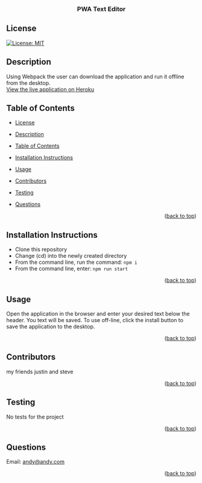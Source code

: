 <div id="top"></div>
    <h3 align="center">PWA Text Editor</h3>

## License

[![License: MIT](https://img.shields.io/badge/License-MIT-yellow.svg)](https://opensource.org/licenses/MIT)

## Description

Using Webpack the user can download the application and run it offline from the desktop.  
[View the live application on Heroku](https://evening-dawn-69471.herokuapp.com/)



## Table of Contents

- [License](#license)
- [Description](#description)
- [Table of Contents](#table-of-contents)
- [Installation Instructions](#installation-instructions)
- [Usage](#usage)
- [Contributors](#contributors)
- [Testing](#testing)
- [Questions](#questions)

  <p align="right">(<a href="#top">back to top</a>)</p>

## Installation Instructions


  <ul><li>Clone this repository </li><li>Change (cd) into the newly created directory</li><li>From the command line, run the command: <code>npm i</code to install all necessary packages</li><li>From the command line, enter: <code>npm run start</code></li></ul>
  
  <p align="right">(<a href="#top">back to top</a>)</p>
  
  ## Usage

Open the application in the browser and enter your desired text below the header. You text will be saved. To use off-line, click the install button to save the application to the desktop.

  <p align="right">(<a href="#top">back to top</a>)</p>
  
    
  ## Contributors
  my friends justin and steve

  <p align="right">(<a href="#top">back to top</a>)</p>

## Testing

No tests for the project

  <p align="right">(<a href="#top">back to top</a>)</p>

## Questions

Email: [andy@andy.com](andy@andy.com)

  <p align="right">(<a href="#top">back to top</a>)</p>